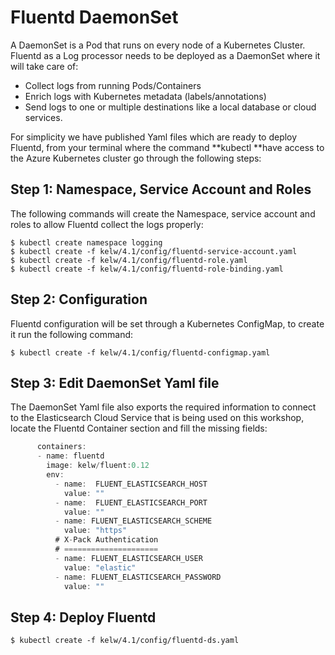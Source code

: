 # Fluentd DaemonSet

A DaemonSet is a Pod that runs on every node of a Kubernetes Cluster. Fluentd as a Log processor needs to be  deployed as a DaemonSet where it will take care of:

* Collect logs from running Pods/Containers
* Enrich logs with Kubernetes metadata \(labels/annotations\)
* Send logs to one or multiple destinations like a local database or cloud services.

For simplicity we have published Yaml files which are ready to deploy Fluentd, from your terminal where the command **kubectl **have access to the Azure Kubernetes cluster go through the following steps:

## Step 1: Namespace, Service Account and Roles

The following commands will create the Namespace, service account and roles to allow Fluentd collect the logs properly:

```
$ kubectl create namespace logging
$ kubectl create -f kelw/4.1/config/fluentd-service-account.yaml
$ kubectl create -f kelw/4.1/config/fluentd-role.yaml
$ kubectl create -f kelw/4.1/config/fluentd-role-binding.yaml
```

## Step 2: Configuration

Fluentd configuration will be set through a Kubernetes ConfigMap, to create it run the following command:

```
$ kubectl create -f kelw/4.1/config/fluentd-configmap.yaml
```

## Step 3: Edit DaemonSet Yaml file

The DaemonSet Yaml file also exports the required information to connect to the Elasticsearch Cloud Service that is being used on this workshop, locate the Fluentd Container section and fill the missing fields:

```js
      containers:
      - name: fluentd
        image: kelw/fluent:0.12
        env:
          - name:  FLUENT_ELASTICSEARCH_HOST
            value: ""
          - name:  FLUENT_ELASTICSEARCH_PORT
            value: ""
          - name: FLUENT_ELASTICSEARCH_SCHEME
            value: "https"
          # X-Pack Authentication
          # =====================
          - name: FLUENT_ELASTICSEARCH_USER
            value: "elastic"
          - name: FLUENT_ELASTICSEARCH_PASSWORD
            value: ""
```

## Step 4: Deploy Fluentd

```
$ kubectl create -f kelw/4.1/config/fluentd-ds.yaml
```



